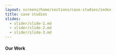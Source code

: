 ```yaml
---
layout: screens/home/sections/case-studies/index
title: case studies
slides:
  - slider/slide-1.md
  - slider/slide-2.md
  - slider/slide-3.md
---
```


#### Our Work
